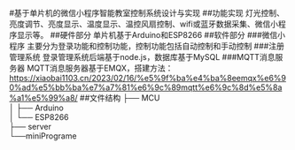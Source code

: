 #基于单片机的微信小程序智能教室控制系统设计与实现
##功能实现
灯光控制、亮度调节、亮度显示、温度显示、温控风扇控制、wifi或蓝牙数据采集、微信小程序显示等。
##硬件部分
单片机基于Arduino和ESP8266
##软件部分
###微信小程序
主要分为登录功能和控制功能，控制功能包括自动控制和手动控制
###注册管理系统
登录管理系统后端基于node.js，数据库基于MySQL
###MQTT消息服务器
MQTT消息服务器基于EMQX，搭建方法：https://xiaobai1103.cn/2023/02/16/%e5%9f%ba%e4%ba%8eemqx%e6%90%ad%e5%bb%ba%e7%a7%81%e6%9c%89mqtt%e6%9c%8d%e5%8a%a1%e5%99%a8/
##文件结构
├── MCU<br>
│   ├── Arduino<br>
│   └── ESP8266<br>
├── server<br>
└──miniPrograme